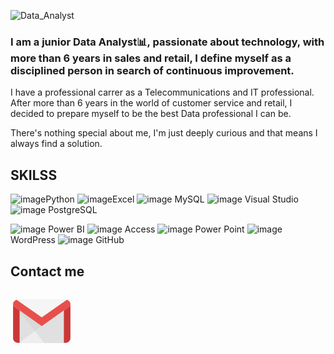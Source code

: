 
![Data_Analyst](https://github.com/Israelhoyos/Israelhoyos/assets/124594343/18244438-fd5b-4a44-b824-6b05d3e2efa8)


### I am a junior Data Analyst📊, passionate about technology, with more than 6 years in sales and retail, I define myself as a disciplined person in search of continuous improvement.



I have a professional carrer as a Telecommunications and IT professional.
After more than 6 years in the world of customer service and retail, I decided to prepare myself to be the best Data professional I can be.

There's nothing special about me, I'm just deeply curious and that means I always find a solution.




## SKILSS
![image](https://github.com/Israelhoyos/Israelhoyos/assets/124594343/04835ad6-68d6-4b6b-9ae2-16a76cfe13b0)Python                  ![image](https://github.com/Israelhoyos/Israelhoyos/assets/124594343/9036d157-c8d0-4b3e-bcfd-9003badcd07c)Excel                 ![image](https://github.com/Israelhoyos/Israelhoyos/assets/124594343/7ef20068-fb7c-4436-9fe3-4cbc91bb15b8) MySQL                 ![image](https://github.com/Israelhoyos/Israelhoyos/assets/124594343/f3014cef-7aea-4430-b646-66f4980276df)  Visual Studio               ![image](https://github.com/Israelhoyos/Israelhoyos/assets/124594343/b01fa717-329f-4aa2-9317-9bf206ade1af)  PostgreSQL


![image](https://github.com/Israelhoyos/Israelhoyos/assets/124594343/95e66086-7494-4334-ab45-aa6a2a6f65f4) Power BI                ![image](https://github.com/Israelhoyos/Israelhoyos/assets/124594343/bd2e6d4c-99f6-4f33-b1e5-e7d5a7feca9d)    Access              ![image](https://github.com/Israelhoyos/Israelhoyos/assets/124594343/9345f437-2a0c-4c10-ad46-3a8b192f5307) Power Point                  ![image](https://github.com/Israelhoyos/Israelhoyos/assets/124594343/0c3c3e71-2cd1-44be-9056-838ecb71805c) WordPress                  ![image](https://github.com/Israelhoyos/Israelhoyos/assets/124594343/b49a9ebd-7af7-44f4-b3e7-2fb52a672830) GitHub







## Contact me

<svg xmlns="http://www.w3.org/2000/svg" x="0px" y="0px" width="100" height="100" viewBox="0 0 48 48">
<path fill="#e0e0e0" d="M5.5,40.5h37c1.933,0,3.5-1.567,3.5-3.5V11c0-1.933-1.567-3.5-3.5-3.5h-37C3.567,7.5,2,9.067,2,11v26C2,38.933,3.567,40.5,5.5,40.5z"></path><path fill="#d9d9d9" d="M26,40.5h16.5c1.933,0,3.5-1.567,3.5-3.5V11c0-1.933-1.567-3.5-3.5-3.5h-37C3.567,7.5,2,9.067,2,11L26,40.5z"></path><path fill="#eee" d="M6.745,40.5H42.5c1.933,0,3.5-1.567,3.5-3.5V11.5L6.745,40.5z"></path><path fill="#e0e0e0" d="M25.745,40.5H42.5c1.933,0,3.5-1.567,3.5-3.5V11.5L18.771,31.616L25.745,40.5z"></path><path fill="#ca3737" d="M42.5,9.5h-37C3.567,9.5,2,9.067,2,11v26c0,1.933,1.567,3.5,3.5,3.5H7V12h34v28.5h1.5c1.933,0,3.5-1.567,3.5-3.5V11C46,9.067,44.433,9.5,42.5,9.5z"></path><path fill="#f5f5f5" d="M42.5,7.5H24H5.5C3.567,7.5,2,9.036,2,11c0,1.206,1.518,2.258,1.518,2.258L24,27.756l20.482-14.497c0,0,1.518-1.053,1.518-2.258C46,9.036,44.433,7.5,42.5,7.5z"></path><path fill="#e84f4b" d="M43.246,7.582L24,21L4.754,7.582C3.18,7.919,2,9.297,2,11c0,1.206,1.518,2.258,1.518,2.258L24,27.756l20.482-14.497c0,0,1.518-1.053,1.518-2.258C46,9.297,44.82,7.919,43.246,7.582z"></path>
</svg>

<!---
Israelhoyos/Israelhoyos is a ✨ special ✨ repository because its `README.md` (this file) appears on your GitHub profile.
You can click the Preview link to take a look at your changes.
--->
